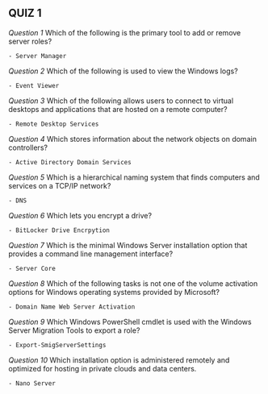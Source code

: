 ## QUIZ 1

*Question 1*
  Which of the following is the primary tool to add or remove server roles?

    - Server Manager


*Question 2*
  Which of the following is used to view the Windows logs?

    - Event Viewer


*Question 3*
  Which of the following allows users to connect to virtual desktops and applications that are hosted on a remote computer?

    - Remote Desktop Services


*Question 4*
  Which stores information about the network objects on domain controllers?

    - Active Directory Domain Services


*Question 5*
  Which is a hierarchical naming system that finds computers and services on a TCP/IP network?

    - DNS


*Question 6*
  Which lets you encrypt a drive?

    - BitLocker Drive Encrpytion


*Question 7*
  Which is the minimal Windows Server installation option that provides a command line management interface?

    - Server Core


*Question 8*
  Which of the following tasks is not one of the volume activation options for Windows operating systems provided by Microsoft?

    - Domain Name Web Server Activation


*Question 9*
  Which Windows PowerShell cmdlet is used with the Windows Server Migration Tools to export a role?

    - Export‐SmigServerSettings


*Question 10*
  Which installation option is administered remotely and optimized for hosting in private clouds and data centers.

    - Nano Server
